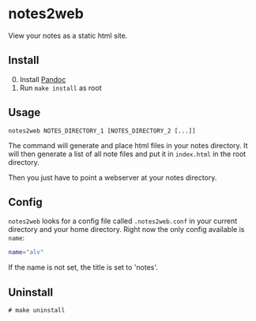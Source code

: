 # notes2web

View your notes as a static html site.

## Install

0. Install [Pandoc](https://pandoc.org/index.html)
1. Run `make install` as root

## Usage

```
notes2web NOTES_DIRECTORY_1 [NOTES_DIRECTORY_2 [...]]
```

The command will generate and place html files in your notes directory.
It will then generate a list of all note files and put it in `index.html` in the
root directory.

Then you just have to point a webserver at your notes directory.

## Config

`notes2web` looks for a config file called `.notes2web.conf` in your current directory and your home
directory.
Right now the only config available is `name`:

```bash
name="alv"
```

If the name is not set, the title is set to 'notes'.

## Uninstall

```
# make uninstall
```
